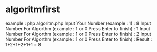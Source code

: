 # algoritmfirst
example : 
php algoritm.php
Input Your Number (example : 1) : 8
Input Number For Algorthm (example : 1 or 0 Press Enter to finish) : 1
Input Number For Algorthm (example : 1 or 0 Press Enter to finish) : 2
Input Number For Algorthm (example : 1 or 0 Press Enter to finish) :
Result : 1+2+1+2+1+1 = 8
